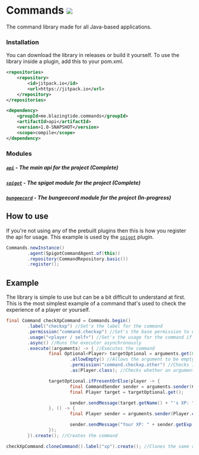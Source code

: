 # Commands [![](https://jitci.com/gh/BlazingTide/Commands/svg)](https://jitci.com/gh/BlazingTide/Commands)
The command library made for all Java-based applications.

### Installation
You can download the library in releases or build it yourself.
To use the library inside a plugin, add this to your pom.xml.

```xml
<repositories>
    <repository>
        <id>jitpack.io</id>
        <url>https://jitpack.io</url>
    </repository>
</repositories>

<dependency>
    <groupId>me.blazingtide.commands</groupId>
    <artifactId>api</artifactId>
    <version>1.0-SNAPSHOT</version>
    <scope>compile</scope>
</dependency>
```

### Modules
##### [`api`](https://github.com/BlazingTide/Commands/tree/master/api) - The main api for the project (Complete)

##### [`spigot`](https://github.com/BlazingTide/Commands/tree/master/spigot) - The spigot module for the project (Complete)

##### [`bungeecord`](https://github.com/BlazingTide/Commands/tree/master/bungeecord) - The bungeecord module for the project (In-progress)

## How to use
If you're not using any of the prebuilt plugins then this is how you register the api for usage.
This example is used by the [`spigot`](https://github.com/BlazingTide/Commands/tree/master/spigot) plugin.

```java
Commands.newInstance()
        .agent(SpigotCommandAgent.of(this))
        .repository(CommandRepository.basic())
        .register();
```

## Example
The library is simple to use but can be a bit difficult to understand at first.
This is the most simplest example of a command that's used to check the experience of
a player or yourself.

```java
final Command checkXpCommand = Commands.begin()
        .label("checkxp") //Set's the label for the command
        .permission("command.checkxp") //Set's the base permission to use the command
        .usage("<player / self>") //Set's the usage for the command if there isn't enough arguments
        .async() //Runs the executor asynchronously
        .execute((arguments) -> { //Executes the command
                final Optional<Player> targetOptional = arguments.get(0)
                        .allowEmpty() //Allows the argument to be empty and will change the return signature to Optional<Type>
                        .permission("command.checkxp.other") //Checks if the argument is supplied that the player has permission to perform this command
                        .as(Player.class); //Checks whether an argument is supplied and checks if the argument is a Spigot Player

                targetOptional.ifPresentOrElse(player -> {
                        final CommandSender sender = arguments.sender(CommandSender.class); //Automatically converts the sender object into a CommandSender
                        final Player target = targetOptional.get();

                        sender.sendMessage(target.getName() + "'s XP: " + target.getExp());
                }, () -> {
                        final Player sender = arguments.sender(Player.class); //Automatically converts the sender object into a Player and if the sender isn't a player then the command will stop

                        sender.sendMessage("Your XP: " + sender.getExp());
                });
        }).create(); //Creates the command

checkXpCommand.cloneCommand().label("xp").create(); //Clones the same command but under a different label
```
